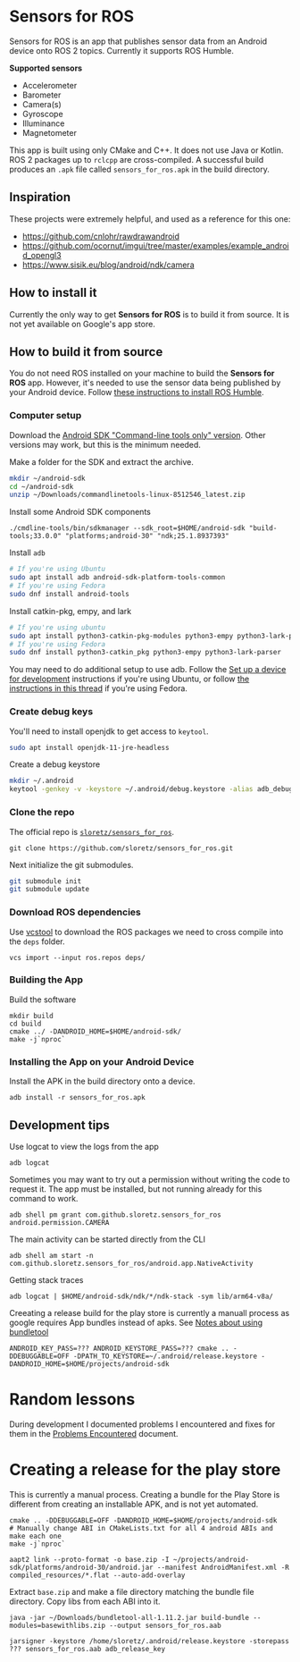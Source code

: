 # Sensors for ROS

Sensors for ROS is an app that publishes sensor data from an Android device onto ROS 2 topics.
Currently it supports ROS Humble.

**Supported sensors**
* Accelerometer
* Barometer
* Camera(s)
* Gyroscope
* Illuminance
* Magnetometer

This app is built using only CMake and C++.
It does not use Java or Kotlin.
ROS 2 packages up to `rclcpp` are cross-compiled.
A successful build produces an `.apk` file called `sensors_for_ros.apk` in the build directory.

## Inspiration

These projects were extremely helpful, and used as a reference for this one:

* https://github.com/cnlohr/rawdrawandroid
* https://github.com/ocornut/imgui/tree/master/examples/example_android_opengl3
* https://www.sisik.eu/blog/android/ndk/camera

## How to install it

Currently the only way to get **Sensors for ROS** is to build it from source.
It is not yet available on Google's app store.

## How to build it from source

You do not need ROS installed on your machine to build the **Sensors for ROS** app.
However, it's needed to use the sensor data being published by your Android device.
Follow [these instructions to install ROS Humble](https://docs.ros.org/en/humble/Installation.html).

### Computer setup

Download the [Android SDK "Command-line tools only" version](https://developer.android.com/studio#command-tools).
Other versions may work, but this is the minimum needed.

Make a folder for the SDK and extract the archive.

```bash
mkdir ~/android-sdk
cd ~/android-sdk
unzip ~/Downloads/commandlinetools-linux-8512546_latest.zip
```

Install some Android SDK components

```
./cmdline-tools/bin/sdkmanager --sdk_root=$HOME/android-sdk "build-tools;33.0.0" "platforms;android-30" "ndk;25.1.8937393"
```

Install `adb`

```bash
# If you're using Ubuntu
sudo apt install adb android-sdk-platform-tools-common
# If you're using Fedora
sudo dnf install android-tools
```

Install catkin-pkg, empy, and lark

```bash
# If you're using ubuntu
sudo apt install python3-catkin-pkg-modules python3-empy python3-lark-parser
# If you're using Fedora
sudo dnf install python3-catkin_pkg python3-empy python3-lark-parser
```

You may need to do additional setup to use adb.
Follow the [Set up a device for development](https://developer.android.com/studio/run/device#setting-up) instructions if you're using Ubuntu, or follow [the instructions in this thread](https://forums.fedoraforum.org/showthread.php?298965-HowTo-set-up-adb-(Android-Debug-Bridge)-on-Fedora-20) if you're using Fedora.


### Create debug keys

You'll need to install openjdk to get access to `keytool`.

```bash
sudo apt install openjdk-11-jre-headless
```

Create a debug keystore

```bash
mkdir ~/.android
keytool -genkey -v -keystore ~/.android/debug.keystore -alias adb_debug_key -keyalg RSA -keysize 2048 -validity 10000 -storepass android -keypass android
```

### Clone the repo

The official repo is [`sloretz/sensors_for_ros`](https://github.com/sloretz/sensors_for_ros).

```
git clone https://github.com/sloretz/sensors_for_ros.git
```

Next initialize the git submodules.

```bash
git submodule init
git submodule update
```

### Download ROS dependencies

Use [vcstool](https://github.com/dirk-thomas/vcstool) to download the ROS packages we need to cross compile into the `deps` folder.

```
vcs import --input ros.repos deps/
```

### Building the App

Build the software

```
mkdir build
cd build
cmake ../ -DANDROID_HOME=$HOME/android-sdk/
make -j`nproc`
```

### Installing the App on your Android Device

Install the APK in the build directory onto a device.

```
adb install -r sensors_for_ros.apk
```

## Development tips

Use logcat to view the logs from the app
```
adb logcat
```

Sometimes you may want to try out a permission without writing the code to request it.
The app must be installed, but not running already for this command to work.
```
adb shell pm grant com.github.sloretz.sensors_for_ros android.permission.CAMERA
```

The main activity can be started directly from the CLI
```
adb shell am start -n com.github.sloretz.sensors_for_ros/android.app.NativeActivity
```

Getting stack traces

```
adb logcat | $HOME/android-sdk/ndk/*/ndk-stack -sym lib/arm64-v8a/
```

Creeating a release build for the play store is currently a manuall process as google requires App bundles instead of apks.
See [Notes about using bundletool](https://developer.android.com/studio/build/building-cmdline)

```
ANDROID_KEY_PASS=??? ANDROID_KEYSTORE_PASS=??? cmake .. -DDEBUGGABLE=OFF -DPATH_TO_KEYSTORE=~/.android/release.keystore -DANDROID_HOME=$HOME/projects/android-sdk
```

# Random lessons

During development I documented problems I encountered and fixes for them in the [Problems Encountered](docs/problems_encountered.md) document.


# Creating a release for the play store

This is currently a manual process.
Creating a bundle for the Play Store is different from creating an installable APK, and is not yet automated.

```
cmake .. -DDEBUGGABLE=OFF -DANDROID_HOME=$HOME/projects/android-sdk
# Manually change ABI in CMakeLists.txt for all 4 android ABIs and make each one
make -j`nproc`
```

```
aapt2 link --proto-format -o base.zip -I ~/projects/android-sdk/platforms/android-30/android.jar --manifest AndroidManifest.xml -R compiled_resources/*.flat --auto-add-overlay
```

Extract `base.zip` and make a file directory matching the bundle file directory.
Copy libs from each ABI into it.

```
java -jar ~/Downloads/bundletool-all-1.11.2.jar build-bundle --modules=basewithlibs.zip --output sensors_for_ros.aab
```

```
jarsigner -keystore /home/sloretz/.android/release.keystore -storepass ??? sensors_for_ros.aab adb_release_key
```
